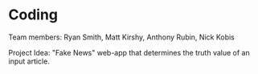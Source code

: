 # Coding


Team members: Ryan Smith, Matt Kirshy, Anthony Rubin, Nick Kobis



Project Idea: "Fake News" web-app that determines the truth value of an input article.
